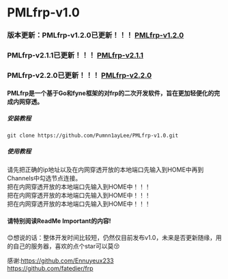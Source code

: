 # PMLfrp-v1.0  
### 版本更新：PMLfrp-v1.2.0已更新！！！ [PMLfrp-v1.2.0](https://github.com/Pumnn1ayLee/PMLfrp-v1.2.0)  
###           PMLfrp-v2.1.1已更新！！！ [PMLfrp-v2.1.1](https://github.com/Pumnn1ayLee/PMLfrp-v2.1.1)  
###           PMLfrp-v2.2.0已更新！！！ [PMLfrp-v2.2.0](https://github.com/Pumnn1ayLee/PMLfrp-v2.2.0)  
#### PMLfrp是一个基于Go和fyne框架的对frp的二次开发软件，旨在更加轻便化的完成内网穿透。  
##### 安装教程
`git clone https://github.com/Pumnn1ayLee/PMLfrp-v1.0.git`  
##### 使用教程
请先把正确的ip地址以及在内网穿透开放的本地端口先输入到HOME中再到Channels中勾选节点连接。  
把在内网穿透开放的本地端口先输入到HOME中！！！  
把在内网穿透开放的本地端口先输入到HOME中！！！  
把在内网穿透开放的本地端口先输入到HOME中！！！

#### 请特别阅读ReadMe Important的内容!  


:blush:想说的话：整体开发时间比较短，仍然仅目前发布v1.0，未来是否更新随缘，用的自己的服务器，喜欢的点个star可以莫:kissing_closed_eyes:


感谢:https://github.com/Ennuyeux233  
https://github.com/fatedier/frp  
    
